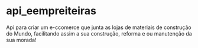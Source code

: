 # api_eempreiteiras
Api para criar um e-ccomerce que junta as lojas de materiais de construção do Mundo, facilitando assim a sua construção, reforma e ou manutenção da sua morada!
